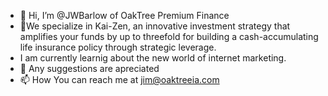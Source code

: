 - 👋 Hi, I’m @JWBarlow of OakTree Premium Finance
- 👀We specialize in Kai-Zen, an innovative investment strategy that amplifies your funds by up to threefold for building a cash-accumulating life insurance policy through strategic leverage.
- I am currently learnig about the new world of internet marketing.
- 💞️ Any suggestions are apreciated 
- 📫 How You can reach me at jim@oaktreeia.com
